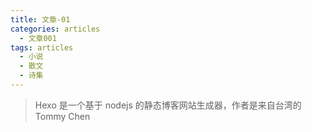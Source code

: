 ```yaml
---
title: 文章-01
categories: articles
  - 文章001
tags: articles
  - 小说
  - 散文
  - 诗集
---
```


> Hexo 是一个基于 nodejs 的静态博客网站生成器，作者是来自台湾的 Tommy Chen
